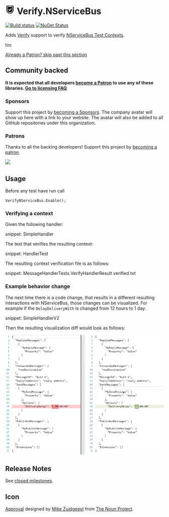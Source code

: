 # <img src="/src/icon.png" height="30px"> Verify.NServiceBus

[![Build status](https://ci.appveyor.com/api/projects/status/wwrri8srggv1h56j/branch/master?svg=true)](https://ci.appveyor.com/project/SimonCropp/Verify-NServiceBus)
[![NuGet Status](https://img.shields.io/nuget/v/Verify.NServiceBus.svg)](https://www.nuget.org/packages/Verify.NServiceBus/)

Adds [Verify](https://github.com/SimonCropp/Verify) support to verify [NServiceBus Test Contexts](https://docs.particular.net/nservicebus/samples/unit-testing/).

toc

<!--- StartOpenCollectiveBackers -->

[Already a Patron? skip past this section](#endofbacking)


## Community backed

**It is expected that all developers [become a Patron](https://opencollective.com/nservicebusextensions/order/6976) to use any of these libraries. [Go to licensing FAQ](https://github.com/NServiceBusExtensions/Home/blob/master/readme.md#licensingpatron-faq)**


### Sponsors

Support this project by [becoming a Sponsors](https://opencollective.com/nservicebusextensions/order/6972). The company avatar will show up here with a link to your website. The avatar will also be added to all GitHub repositories under this organization.


### Patrons

Thanks to all the backing developers! Support this project by [becoming a patron](https://opencollective.com/nservicebusextensions/order/6976).

<img src="https://opencollective.com/nservicebusextensions/tiers/patron.svg?width=890&avatarHeight=60&button=false">

<!--- EndOpenCollectiveBackers -->

<a href="#" id="endofbacking"></a>


## Usage

Before any test have run call 

```
VerifyNServiceBus.Enable();
```


### Verifying a context

Given the following handler:

snippet: SimpleHandler

The test that verifies the resulting context:

snippet: HandlerTest

The resulting context verification file is as follows:

snippet: MessageHandlerTests.VerifyHandlerResult.verified.txt


### Example behavior change

The next time there is a code change, that results in a different resulting interactions with NServiceBus, those changes can be visualized. For example if the `DelayDeliveryWith` is changed from 12 hours to 1 day:

snippet: SimpleHandlerV2

Then the resulting visualization diff would look as follows:


![visualization diff](/src/approvaltests-diff.png)


## Release Notes

See [closed milestones](../../milestones?state=closed).


## Icon

[Approval](https://thenounproject.com/term/approval/1759519/) designed by [Mike Zuidgeest](https://thenounproject.com/zuidgeest/) from [The Noun Project](https://thenounproject.com/).